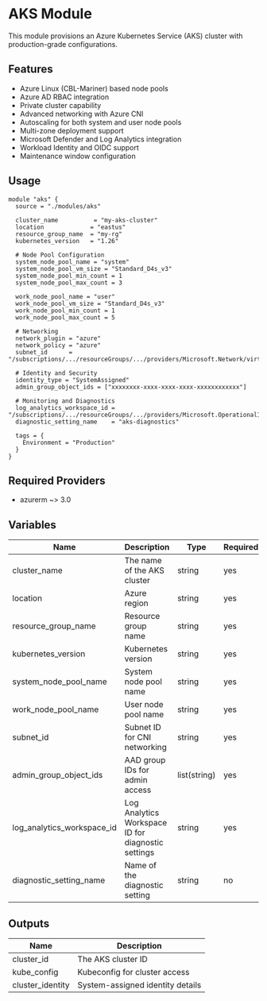 # AKS Module

This module provisions an Azure Kubernetes Service (AKS) cluster with production-grade configurations.

## Features

- Azure Linux (CBL-Mariner) based node pools
- Azure AD RBAC integration
- Private cluster capability
- Advanced networking with Azure CNI
- Autoscaling for both system and user node pools
- Multi-zone deployment support
- Microsoft Defender and Log Analytics integration
- Workload Identity and OIDC support
- Maintenance window configuration

## Usage

```hcl
module "aks" {
  source = "./modules/aks"

  cluster_name          = "my-aks-cluster"
  location             = "eastus"
  resource_group_name  = "my-rg"
  kubernetes_version   = "1.26"
  
  # Node Pool Configuration
  system_node_pool_name = "system"
  system_node_pool_vm_size = "Standard_D4s_v3"
  system_node_pool_min_count = 1
  system_node_pool_max_count = 3
  
  work_node_pool_name = "user"
  work_node_pool_vm_size = "Standard_D4s_v3"
  work_node_pool_min_count = 1
  work_node_pool_max_count = 5
  
  # Networking
  network_plugin = "azure"
  network_policy = "azure"
  subnet_id      = "/subscriptions/.../resourceGroups/.../providers/Microsoft.Network/virtualNetworks/.../subnets/..."
  
  # Identity and Security
  identity_type = "SystemAssigned"
  admin_group_object_ids = ["xxxxxxxx-xxxx-xxxx-xxxx-xxxxxxxxxxxx"]
  
  # Monitoring and Diagnostics
  log_analytics_workspace_id = "/subscriptions/.../resourceGroups/.../providers/Microsoft.OperationalInsights/workspaces/..."
  diagnostic_setting_name    = "aks-diagnostics"
  
  tags = {
    Environment = "Production"
  }
}
```

## Required Providers

- azurerm ~> 3.0

## Variables

| Name | Description | Type | Required |
|------|-------------|------|----------|
| cluster_name | The name of the AKS cluster | string | yes |
| location | Azure region | string | yes |
| resource_group_name | Resource group name | string | yes |
| kubernetes_version | Kubernetes version | string | yes |
| system_node_pool_name | System node pool name | string | yes |
| work_node_pool_name | User node pool name | string | yes |
| subnet_id | Subnet ID for CNI networking | string | yes |
| admin_group_object_ids | AAD group IDs for admin access | list(string) | yes |
| log_analytics_workspace_id | Log Analytics Workspace ID for diagnostic settings | string | yes |
| diagnostic_setting_name | Name of the diagnostic setting | string | no |

## Outputs

| Name | Description |
|------|-------------|
| cluster_id | The AKS cluster ID |
| kube_config | Kubeconfig for cluster access |
| cluster_identity | System-assigned identity details |
